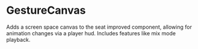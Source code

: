 # GestureCanvas
Adds a screen space canvas to the seat improved component, allowing for animation changes via a player hud. Includes features like mix mode playback.
